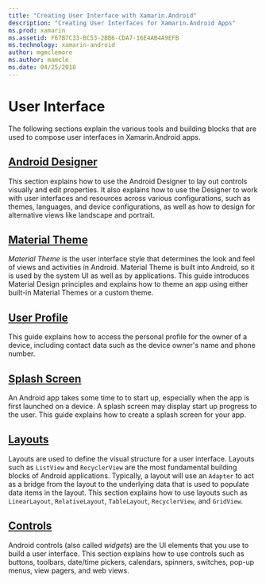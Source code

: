 ```yaml
---
title: "Creating User Interface with Xamarin.Android"
description: "Creating User Interfaces for Xamarin.Android Apps"
ms.prod: xamarin
ms.assetid: F67B7C33-BC53-2BB6-CDA7-16E4AB4A9EFB
ms.technology: xamarin-android
author: mgmclemore
ms.author: mamcle
ms.date: 04/25/2018
---
```


# User Interface

The following sections explain the various tools and building blocks
that are used to compose user interfaces in Xamarin.Android apps.

## [Android Designer](~/android/user-interface/android-designer/index.md)

This section explains how to use the Android Designer to lay out controls
visually and edit properties. It also explains how to use the Designer
to work with user interfaces and resources across various
configurations, such as themes, languages, and device configurations,
as well as how to design for alternative views like landscape and
portrait.

## [Material Theme](~/android/user-interface/material-theme.md)

*Material Theme* is the user interface style that determines the look
and feel of views and activities in Android. Material Theme is built
into Android, so it is used by the system UI as well as by
applications. This guide introduces Material Design principles and
explains how to theme an app using either built-in Material Themes
or a custom theme.

## [User Profile](~/android/user-interface/user-profile.md)

This guide explains how to access the personal profile for the owner of
a device, including contact data such as the device owner's name and
phone number.

## [Splash Screen](~/android/user-interface/splash-screen.md)

An Android app takes some time to to start up, especially when the app
is first launched on a device. A splash screen may display start up
progress to the user. This guide explains how to create a splash
screen for your app.

## [Layouts](~/android/user-interface/layouts/index.md)

Layouts are used to define the visual structure for a user interface.
Layouts such as `ListView` and `RecyclerView` are the most fundamental
building blocks of Android applications. Typically, a layout will use
an `Adapter` to act as a bridge from the layout to the underlying data
that is used to populate data items in the layout. This section
explains how to use layouts such as `LinearLayout`, `RelativeLayout`,
`TableLayout`, `RecyclerView`, and `GridView`.

## [Controls](~/android/user-interface/controls/index.md)

Android controls (also called *widgets*) are the UI elements that you
use to build a user interface. This section explains how to use
controls such as buttons, toolbars, date/time pickers, calendars,
spinners, switches, pop-up menus, view pagers, and web views.

